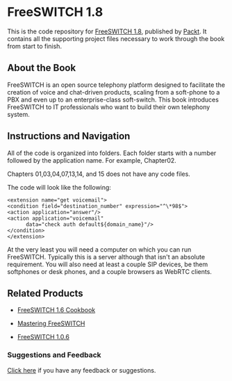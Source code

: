 # FreeSWITCH 1.8
This is the code repository for [FreeSWITCH 1.8](https://www.packtpub.com/networking-and-servers/freeswitch-1618-second-edition?utm_source=github&utm_medium=repository&utm_campaign=9781785889134), published by [Packt](https://www.packtpub.com/?utm_source=github). It contains all the supporting project files necessary to work through the book from start to finish.
## About the Book
FreeSWITCH is an open source telephony platform designed to facilitate the creation of voice and chat-driven products, scaling from a soft-phone to a PBX and even up to an enterprise-class soft-switch. This book introduces FreeSWITCH to IT professionals who want to build their own telephony system.


## Instructions and Navigation
All of the code is organized into folders. Each folder starts with a number followed by the application name. For example, Chapter02.

Chapters 01,03,04,07,13,14, and 15 does not have any code files.

The code will look like the following:
```
<extension name="get voicemail">
<condition field="destination_number" expression="^\*98$">
<action application="answer"/>
<action application="voicemail"
      data="check auth default${domain_name}"/>
</condition>
</extension>
```

At the very least you will need a computer on which you can run FreeSWITCH. Typically this is a server although that isn't an absolute requirement. You will also need at least a couple SIP devices, be them softphones or desk phones, and a couple browsers as WebRTC clients.

## Related Products
* [FreeSWITCH 1.6 Cookbook](https://www.packtpub.com/networking-and-servers/freeswitch-16-cookbook?utm_source=github&utm_medium=repository&utm_campaign=9781785280917)

* [Mastering FreeSWITCH](https://www.packtpub.com/networking-and-servers/mastering-freeswitch?utm_source=github&utm_medium=repository&utm_campaign=9781784398880)

* [FreeSWITCH 1.0.6](https://www.packtpub.com/networking-and-servers/freeswitch-106?utm_source=github&utm_medium=repository&utm_campaign=9781847199966)

### Suggestions and Feedback
[Click here](https://docs.google.com/forms/d/e/1FAIpQLSe5qwunkGf6PUvzPirPDtuy1Du5Rlzew23UBp2S-P3wB-GcwQ/viewform) if you have any feedback or suggestions.
